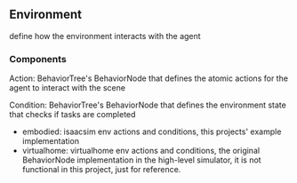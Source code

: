 ## Environment
define how the environment interacts with the agent


### Components
Action: BehaviorTree's BehaviorNode that defines the atomic actions for the agent to interact with the scene

Condition: BehaviorTree's BehaviorNode that defines the environment state that checks if tasks are completed

- embodied: isaacsim env actions and conditions, this projects' example implementation
- virtualhome: virtualhome env actions and conditions, the original BehaviorNode implementation in the high-level simulator, it is not functional in this project, just for reference.



